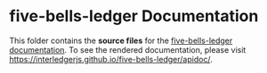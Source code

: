 # five-bells-ledger Documentation

This folder contains the **source files** for the [five-bells-ledger documentation](https://interledgerjs.github.io/five-bells-ledger/apidoc/). To see the rendered documentation, please visit https://interledgerjs.github.io/five-bells-ledger/apidoc/.
